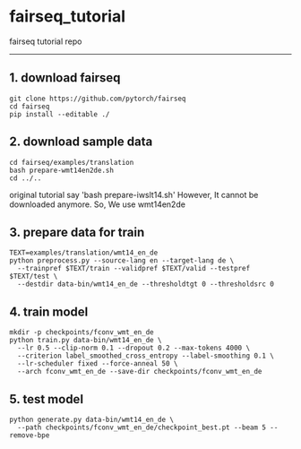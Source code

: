 # fairseq_tutorial
fairseq tutorial repo
***
## 1. download fairseq
```
git clone https://github.com/pytorch/fairseq
cd fairseq
pip install --editable ./
```
## 2. download sample data
```
cd fairseq/examples/translation
bash prepare-wmt14en2de.sh
cd ../..
```
original tutorial say 'bash prepare-iwslt14.sh'
However, It cannot be downloaded anymore. 
So, We use wmt14en2de

## 3. prepare data for train
```
TEXT=examples/translation/wmt14_en_de
python preprocess.py --source-lang en --target-lang de \
  --trainpref $TEXT/train --validpref $TEXT/valid --testpref $TEXT/test \
  --destdir data-bin/wmt14_en_de --thresholdtgt 0 --thresholdsrc 0
```

## 4. train model
```
mkdir -p checkpoints/fconv_wmt_en_de
python train.py data-bin/wmt14_en_de \
  --lr 0.5 --clip-norm 0.1 --dropout 0.2 --max-tokens 4000 \
  --criterion label_smoothed_cross_entropy --label-smoothing 0.1 \
  --lr-scheduler fixed --force-anneal 50 \
  --arch fconv_wmt_en_de --save-dir checkpoints/fconv_wmt_en_de
```

## 5. test model
```
python generate.py data-bin/wmt14_en_de \
  --path checkpoints/fconv_wmt_en_de/checkpoint_best.pt --beam 5 --remove-bpe
```
